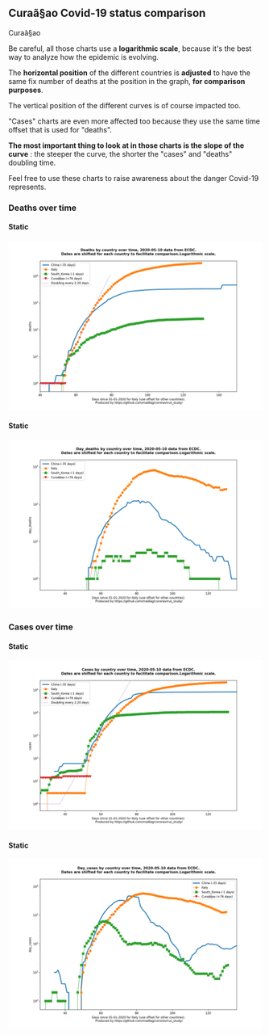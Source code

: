 ## Curaã§ao Covid-19 status comparison 

Curaã§ao



Be careful, all those charts use a **logarithmic scale**, because it's the best way to analyze how the epidemic is evolving.
 
The **horizontal position** of the different countries is **adjusted** to have the same fix number of deaths at the position in the graph, **for comparison purposes**.

The vertical position of the different curves is of course impacted too.

"Cases" charts are even more affected too because they use the same time offset that is used for "deaths".

**The most important thing to look at in those charts is the slope of the curve** : the steeper the curve, the shorter the "cases" and "deaths" doubling time.

Feel free to use these charts to raise awareness about the danger Covid-19 represents. 


 
### Deaths over time
 
#### Static
![Curaã§ao covid-19 deaths static chart](https://raw.githubusercontent.com/madlag/coronavirus_study/master/notebooks/graphs/2020-05-10/countries/Curaã§ao/2020-05-10_Curaã§ao_deaths.png "Curaã§ao covid-19 deaths static chart")   
 
#### Static
![Curaã§ao covid-19 daily deaths static chart](https://raw.githubusercontent.com/madlag/coronavirus_study/master/notebooks/graphs/2020-05-10/countries/Curaã§ao/2020-05-10_Curaã§ao_day_deaths.png "Curaã§ao covid-19 day_deaths static chart")   

 
### Cases over time
 
#### Static
![Curaã§ao covid-19 cases static chart](https://raw.githubusercontent.com/madlag/coronavirus_study/master/notebooks/graphs/2020-05-10/countries/Curaã§ao/2020-05-10_Curaã§ao_cases.png "Curaã§ao covid-19 cases static chart")   
 
#### Static
![Curaã§ao covid-19 daily cases static chart](https://raw.githubusercontent.com/madlag/coronavirus_study/master/notebooks/graphs/2020-05-10/countries/Curaã§ao/2020-05-10_Curaã§ao_day_cases.png "Curaã§ao covid-19 day_cases static chart")   

